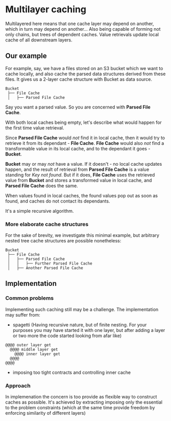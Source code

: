 # Multilayer caching

Multilayered here means that one cache layer may depend on another, which in turn may depend on another...
Also being capable of forming not only chains, but trees of dependent caches.
Value retrievals update local cache of all downstream layers.

## Our example

For example, say, we have a files stored on an S3 bucket which we want to cache locally,
and also cache the parsed data structures derived from these files.
It gives us a 2-layer cache structure with Bucket as data source.

```
Bucket  
 ├── File Cache  
 │   ├── Parsed File Cache  
```

Say you want a parsed value. So you are concerned with **Parsed File Cache**.

With both local caches being empty, let's describe what would happen for the first time value retrieval.

Since **Parsed File Cache** would *not* find it in local cache, then it would try to retrieve it from its dependant - **File Cache**.
**File Cache** would also *not* find a transformable value in its local cache, and to the dependant it goes - **Bucket**.

**Bucket** may or may *not* have a value.
If it doesn't - no local cache updates happen, and the result of retrieval from **Parsed File Cache** is a value standing for *Key not found*. But if it does, **File Cache** uses the retrieved value from **Bucket** and stores a transformed value in local cache, and **Parsed File Cache** does the same.

When values found in local caches, the found values pop out as soon as found, and caches do not contact its dependants.

It's a simple recursive algorithm.

### More elaborate cache structures

For the sake of brevity, we investigate this minimal example, but arbitrary nested tree cache structures are possible nonetheless:

```
Bucket  
 ├── File Cache  
 │   ├── Parsed File Cache  
 │   │   ├── Further Parsed File Cache  
 │   ├── Another Parsed File Cache  
```

## Implementation

### Common problems

Implementing such caching still may be a challenge. The implementation may suffer from:

- spagetti
  (Having recursive nature, but of finite nesting. For your purposes
  you may have started it with one layer, but after adding a layer or two more
  the code started looking from afar like)
```
@@@@ outer layer get
  @@@@ middle layer get
    @@@@ inner layer get
  @@@@
@@@@
```

- imposing too tight contracts and controlling inner cache

### Approach

In implemenation the concern is too provide as flexible way to construct caches as possible.
It's achieved by extracting imposing only the essential to the problem constraints
(which at the same time provide freedom by enforcing similarity of different layers)


